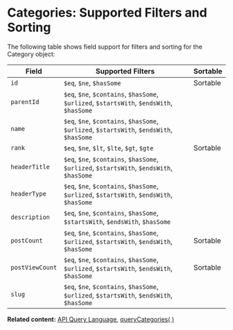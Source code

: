 # Categories: Supported Filters and Sorting

The following table shows field support for filters and sorting
for the Category object:

| Field           | Supported Filters                             | Sortable |
| --------------- | --------------------------------------------- | -------- |
| `id`            | `$eq`, `$ne`, `$hasSome`    |   Sortable       |
| `parentId`   | `$eq`, `$ne`, `$contains`, `$hasSome`, `$urlized`, `$startsWith`, `$endsWith`, `$hasSome`	   |  |
| `name`   | `$eq`, `$ne`, `$contains`, `$hasSome`, `$urlized`, `$startsWith`, `$endsWith`, `$hasSome`	  |          |
| `rank`        | `$eq`, `$ne`, `$lt`, `$lte`, `$gt`, `$gte`	   | Sortable |
| `headerTitle` | `$eq`, `$ne`, `$contains`, `$hasSome`, `$urlized`, `$startsWith`, `$endsWith`, `$hasSome`	 |  |
| `headerType` | `$eq`, `$ne`, `$contains`, `$hasSome`, `$urlized`, `$startsWith`, `$endsWith`, `$hasSome`	|          |
| `description`   | `$eq`, `$ne`, `$contains`, `$hasSome`, `$startsWith`, `$endsWith`, `$hasSome`   |          |
| `postCount`        | `$eq`, `$ne`, `$contains`, `$hasSome`, `$urlized`, `$startsWith`, `$endsWith`, `$hasSome`	   | Sortable |
| `postViewCount` | `$eq`, `$ne`, `$contains`, `$hasSome`, `$urlized`, `$startsWith`, `$endsWith`, `$hasSome`	 | Sortable |
| `slug` | `$eq`, `$ne`, `$contains`, `$hasSome`, `$urlized`, `$startsWith`, `$endsWith`, `$hasSome`	 |          |

__Related content:__
[API Query Language](https://www.wix.com/velo/reference/api-overview/api-query-language),
[queryCategories( )](https://www.wix.com/velo/reference/wix-forum-v2/categories/querycategories)
